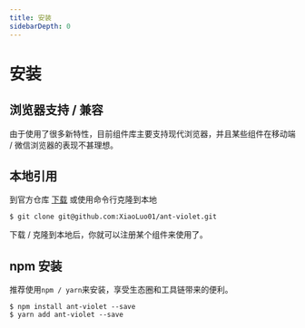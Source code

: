 ```yaml
---
title: 安装
sidebarDepth: 0
---
```


# 安装

## 浏览器支持 / 兼容
由于使用了很多新特性，目前组件库主要支持现代浏览器，并且某些组件在移动端 / 微信浏览器的表现不甚理想。

## 本地引用
到官方仓库 [下载](https://github.com/XiaoLuo01/ant-violet) 或使用命令行克隆到本地

```
$ git clone git@github.com:XiaoLuo01/ant-violet.git
```
下载 / 克隆到本地后，你就可以注册某个组件来使用了。

## npm 安装
推荐使用`npm / yarn`来安装，享受生态圈和工具链带来的便利。

```
$ npm install ant-violet --save
$ yarn add ant-violet --save
```